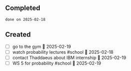 
## Completed

```tasks
done on 2025-02-18
```

## Created
- [ ] go to the gym 📅 2025-02-19
- [ ] watch probability lectures #school 📅 2025-02-18
- [ ] contact Thaddaeus about IBM internship 📅 2025-02-19
- [ ] WS 5 for probability #school 📅 2025-02-19